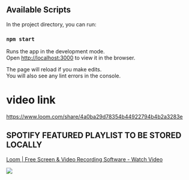 ## Available Scripts

In the project directory, you can run:

### `npm start`

Runs the app in the development mode.\
Open [http://localhost:3000](http://localhost:3000) to view it in the browser.

The page will reload if you make edits.\
You will also see any lint errors in the console.

# video link
https://www.loom.com/share/4a0ba29d78354b44922794b4b2a3283e


## SPOTIFY FEATURED PLAYLIST TO BE STORED LOCALLY

<a href="https://www.loom.com/share/4a0ba29d78354b44922794b4b2a3283e">
    <p>Loom | Free Screen & Video Recording Software - Watch Video</p>
    <img style="max-width:300px;" src="https://cdn.loom.com/sessions/thumbnails/4a0ba29d78354b44922794b4b2a3283e-with-play.gif">
  </a>



